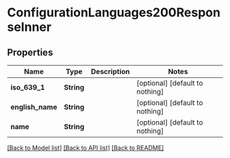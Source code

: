 # ConfigurationLanguages200ResponseInner


## Properties
Name | Type | Description | Notes
------------ | ------------- | ------------- | -------------
**iso_639_1** | **String** |  | [optional] [default to nothing]
**english_name** | **String** |  | [optional] [default to nothing]
**name** | **String** |  | [optional] [default to nothing]


[[Back to Model list]](../README.md#models) [[Back to API list]](../README.md#api-endpoints) [[Back to README]](../README.md)


